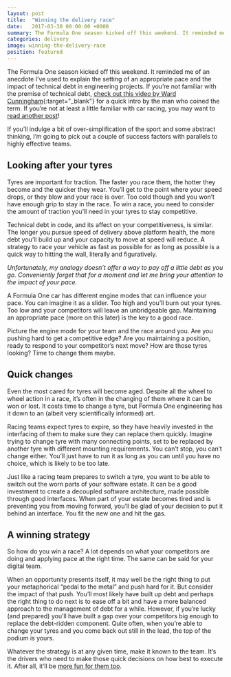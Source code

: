 ```yaml
---
layout: post
title:  "Winning the delivery race"
date:   2017-03-30 00:00:00 +0000
summary: The Formula One season kicked off this weekend. It reminded me of an anecdote I’ve used to explain the setting of an appropriate pace and the impact of technical debt in engineering projects.
categories: delivery
image: winning-the-delivery-race
position: featured
---
```

The Formula One season kicked off this weekend. It reminded me of an anecdote I’ve used to explain the setting of an appropriate pace and the impact of technical debt in engineering projects. If you’re not familiar with the premise of technical debt, [check out this video by Ward Cunningham](https://www.youtube.com/watch?v=pqeJFYwnkjE]){:target="_blank"} for a quick intro by the man who coined the term. If you’re not at least a little familiar with car racing, you may want to [read another post](/)!

If you’ll indulge a bit of over-simplification of the sport and some abstract thinking, I’m going to pick out a couple of success factors with parallels to highly effective teams.

## Looking after your tyres
Tyres are important for traction. The faster you race them, the hotter they become and the quicker they wear. You’ll get to the point where your speed drops, or they blow and your race is over. Too cold though and you won’t have enough grip to stay in the race. To win a race, you need to consider the amount of traction you’ll need in your tyres to stay competitive.

Technical debt in code, and its affect on your competitiveness,  is similar. The longer you pursue speed of delivery above platform health, the more debt you’ll build up and your capacity to move at speed will reduce. A strategy to race your vehicle as fast as possible for as long as possible is a quick way to hitting the wall, literally and figuratively.

*Unfortunately, my analogy doesn’t offer a way to pay off a little debt as you go. Conveniently forget that for a moment and let me bring your attention to the impact of your pace.*

A Formula One car has different engine modes that can influence your pace. You can imagine it as a slider. Too high and you’ll burn out your tyres. Too low and your competitors will leave an unbridgeable gap. Maintaining an appropriate pace (more on this later) is the key to a good race.

Picture the engine mode for your team and the race around you. Are you pushing hard to get a competitive edge? Are you maintaining a position, ready to respond to your competitor’s next move? How are those tyres looking? Time to change them maybe.

## Quick changes
Even the most cared for tyres will become aged. Despite all the wheel to wheel action in a race, it’s often in the changing of them where it can be won or lost. It costs time to change a tyre, but Formula One engineering has it down to an (albeit very scientifically informed) art.

Racing teams expect tyres to expire, so they have heavily invested in the interfacing of them to make sure they can replace them quickly. Imagine trying to change tyre with many connecting points, set to be replaced by another tyre with different mounting requirements. You can’t stop, you can’t change either. You’ll just have to run it as long as you can until you have no choice, which is likely to be too late.

Just like a racing team prepares to switch a tyre, you want to be able to switch out the worn parts of your software estate. It can be a good investment to create a decoupled software architecture, made possible through good interfaces. When part of your estate becomes tired and is preventing you from moving forward, you’ll be glad of your decision to put it behind an interface. You fit the new one and hit the gas.

## A winning strategy
So how do you win a race? A lot depends on what your competitors are doing and applying pace at the right time. The same can be said for your digital team.

When an opportunity presents itself, it may well be the right thing to put your metaphorical “pedal to the metal” and push hard for it. But consider the impact of that push. You’ll most likely have built up debt and perhaps the right thing to do next is to ease off a bit and have a more balanced approach to the management of debt for a while. However, if you’re lucky (and prepared) you’ll have built a gap over your competitors big enough to replace the debt-ridden component. Quite often, when you’re able to change your tyres and you come back out still in the lead, the top of the podium is yours.

Whatever the strategy is at any given time, make it known to the team. It’s the drivers who need to make those quick decisions on how best to execute it. After all, it’ll be [more fun for them too](/motivation/2017/03/15/millennial-maslow-jenga.html).
